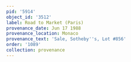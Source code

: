 ```yaml
---
pid: '5914'
object_id: '3512'
label: Road to Market (Paris)
provenance_date: Jun 17 1988
provenance_location: Monaco
provenance_text: 'Sale, Sotheby''s, Lot #856'
order: '1089'
collection: provenance
---
```

